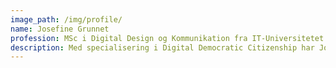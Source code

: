 ```yaml
---
image_path: /img/profile/
name: Josefine Grunnet
profession: MSc i Digital Design og Kommunikation fra IT-Universitetet
description: Med specialisering i Digital Democratic Citizenship har Josefine fokuseret sin interesse omkring de sociale udfordringer af digitaliseringen, samt spændingsfeltet mellem menneskelig udvikling og teknologi.
---
```

